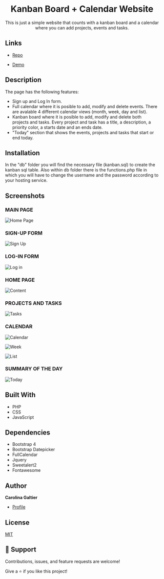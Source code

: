 <h1 align="center">Kanban Board + Calendar Website</h1>

<p align="center">This is just a simple website that counts with a kanban board and a calendar where you can add projects, events and tasks.</p>

## Links

- [Repo](https://github.com/carogaltier/KanbanBoard_website "Kanban Board Website Repo")

- [Demo](https://kanban-kalendar.tk/main.php)


## Description

The page has the following features:
- Sign up and Log In form.
- Full calendar where it is posible to add, modify and delete events. There are avalable 4 different calendar views (month, week, day and list).
- Kanban board where it is posible to add, modify and delete both projects and tasks. Every project and task has a title, a description, a priority color, a starts date and an ends date. 
- "Today" section that shows the events, projects and tasks that start or end today.

## Installation

In the "db" folder you will find the necessary file (kanban.sql) to create the kanban sql table. Also within db folder there is the functions.php file in which you will have to change the username and the password according to your hosting service.

## Screenshots

### MAIN PAGE

![Home Page](/screenshots/main.jpg "Home Page")

### SIGN-UP FORM

![Sign Up](/screenshots/signup.jpg "Sign Up form")

### LOG-IN FORM

![Log in](/screenshots/login.jpg "Log in form")

### HOME PAGE

![Content](/screenshots/content.jpg "Content Page")

### PROJECTS AND TASKS

![Tasks](/screenshots/tasks.jpg "Tasks and projects")

### CALENDAR

![Calendar](/screenshots/calendar.jpg "Calendar")

![Week](/screenshots/week.jpg "Weekly Calendar")

![List](/screenshots/list.jpg "List of events")

### SUMMARY OF THE DAY

![Today](/screenshots/today.jpg "Summary of the day")

## Built With

- PHP
- CSS
- JavaScript

## Dependencies

- Bootstrap 4
- Bootstrap Datepicker
- FullCalendar
- Jquery
- Sweetalert2
- Fontawesome

## Author

**Carolina Galtier**

- [Profile](https://github.com/carogaltier "Carolina Galtier")

## License
[MIT](https://choosealicense.com/licenses/mit/)

## 🤝 Support

Contributions, issues, and feature requests are welcome!

Give a ⭐️ if you like this project!
